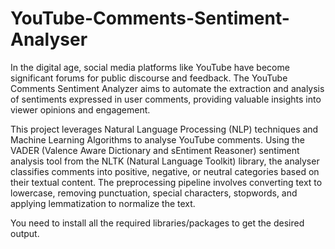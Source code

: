 # YouTube-Comments-Sentiment-Analyser
In the digital age, social media platforms like YouTube have become significant forums for public discourse and feedback. The YouTube Comments Sentiment Analyzer aims to automate the  extraction and analysis of sentiments expressed in user comments, providing valuable insights into viewer opinions and  engagement.

This project leverages Natural Language Processing (NLP) techniques and Machine Learning Algorithms to analyse YouTube 
comments. Using the VADER (Valence Aware Dictionary and sEntiment Reasoner) sentiment analysis tool from the NLTK 
(Natural Language Toolkit) library, the analyser classifies comments into positive, negative, or neutral categories based on 
their textual content. The preprocessing pipeline involves converting text to lowercase, removing punctuation, special 
characters, stopwords, and applying lemmatization to normalize the text. 

You need to install all the required libraries/packages to get the desired output.
